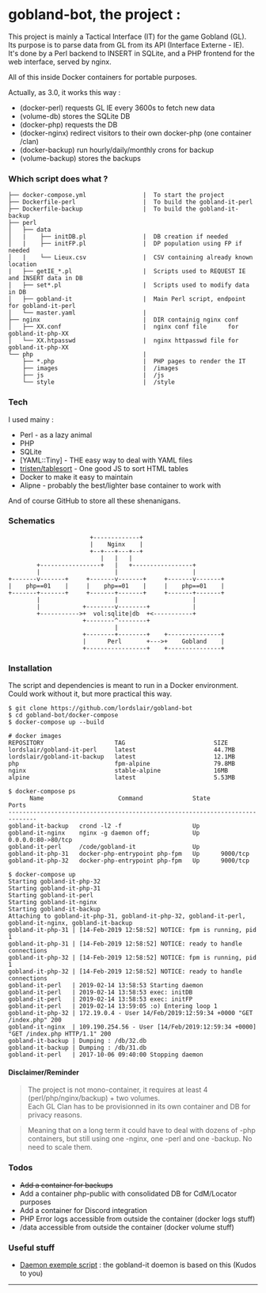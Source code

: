 # gobland-bot, the project :

This project is mainly a Tactical Interface (IT) for the game Gobland (GL).  
Its purpose is to parse data from GL from its API (Interface Externe - IE).  
It's done by a Perl backend to INSERT in SQLite, and a PHP frontend for the web interface, served by nginx.  
  
All of this inside Docker containers for portable purposes.  

Actually, as 3.0, it works this way :

 - (docker-perl) requests GL IE every 3600s to fetch new data
 - (volume-db) stores the SQLite DB 
 - (docker-php) requests the DB
 - (docker-nginx) redirect visitors to their own docker-php (one container /clan)
 - (docker-backup) run hourly/daily/monthly crons for backup
 - (volume-backup) stores the backups

### Which script does what ?

```
├── docker-compose.yml                |  To start the project
├── Dockerfile-perl                   |  To build the gobland-it-perl
├── Dockerfile-backup                 |  To build the gobland-it-backup
├── perl
│   ├── data
│   |    ├── initDB.pl                |  DB creation if needed
│   |    ├── initFP.pl                |  DP population using FP if needed
│   |    └── Lieux.csv                |  CSV containing already known location
|   ├── getIE_*.pl                    |  Scripts used to REQUEST IE and INSERT data in DB
│   ├── set*.pl                       |  Scripts used to modify data in DB
│   ├── gobland-it                    |  Main Perl script, endpoint for gobland-it-perl
│   └── master.yaml                   |  
├── nginx                             |  DIR containig nginx conf
│   ├── XX.conf                       |  nginx conf file      for gobland-it-php-XX
│   └── XX.htpasswd                   |  nginx httpasswd file for gobland-it-php-XX
└── php                               |  
    ├── *.php                         |  PHP pages to render the IT
    ├── images                        |  /images
    ├── js                            |  /js
    └── style                         |  /style
```

### Tech

I used mainy :

* Perl - as a lazy animal
* PHP
* SQLite
* [YAML::Tiny] - THE easy way to deal with YAML files
* [tristen/tablesort][tablesort] - One good JS to sort HTML tables
* Docker to make it easy to maintain
* Alipne - probably the best/lighter base container to work with

And of course GitHub to store all these shenanigans. 

### Schematics

```
                       +-------------+
                       |    Nginx    |
                       +--+---+---+--+
                          |   |   |
        +-----------------+   |   +-----------------+
        |                     |                     |
+-------v-------+     +-------v-------+     +-------v-------+
|    php==01    |     |    php==01    |     |    php==01    |
+-------+-------+     +-------+-------+     +-------+-------+
        |                     |                     |
        |            +--------v--------+            |
        +----------->+  vol:sqlite|db  +<-----------+
                     +--------^--------+
                              |
                     +--------+--------+    +---------------+
                     |      Perl       +--->+    Gobland    |
                     +-----------------+    +---------------+
```

### Installation

The script and dependencies is meant to run in a Docker environment. 
Could work without it, but more practical this way.  

```
$ git clone https://github.com/lordslair/gobland-bot
$ cd gobland-bot/docker-compose
$ docker-compose up --build
```

```
# docker images
REPOSITORY                    TAG                         SIZE
lordslair/gobland-it-perl     latest                      44.7MB
lordslair/gobland-it-backup   latest                      12.1MB
php                           fpm-alpine                  79.8MB
nginx                         stable-alpine               16MB
alpine                        latest                      5.53MB
```

```
$ docker-compose ps
      Name                     Command              State         Ports
------------------------------------------------------------------------------
gobland-it-backup   crond -l2 -f                    Up
gobland-it-nginx    nginx -g daemon off;            Up      0.0.0.0:80->80/tcp
gobland-it-perl     /code/gobland-it                Up
gobland-it-php-31   docker-php-entrypoint php-fpm   Up      9000/tcp
gobland-it-php-32   docker-php-entrypoint php-fpm   Up      9000/tcp
```

```
$ docker-compose up
Starting gobland-it-php-32
Starting gobland-it-php-31
Starting gobland-it-perl
Starting gobland-it-nginx
Starting gobland-it-backup
Attaching to gobland-it-php-31, gobland-it-php-32, gobland-it-perl, gobland-it-nginx, gobland-it-backup
gobland-it-php-31 | [14-Feb-2019 12:58:52] NOTICE: fpm is running, pid 1
gobland-it-php-31 | [14-Feb-2019 12:58:52] NOTICE: ready to handle connections
gobland-it-php-32 | [14-Feb-2019 12:58:52] NOTICE: fpm is running, pid 1
gobland-it-php-32 | [14-Feb-2019 12:58:52] NOTICE: ready to handle connections
gobland-it-perl   | 2019-02-14 13:58:53 Starting daemon
gobland-it-perl   | 2019-02-14 13:58:53 exec: initDB
gobland-it-perl   | 2019-02-14 13:58:53 exec: initFP
gobland-it-perl   | 2019-02-14 13:59:05 :o) Entering loop 1
gobland-it-php-32 | 172.19.0.4 - User 14/Feb/2019:12:59:34 +0000 "GET /index.php" 200
gobland-it-nginx  | 109.190.254.56 - User [14/Feb/2019:12:59:34 +0000] "GET /index.php HTTP/1.1" 200
gobland-it-backup | Dumping : /db/32.db
gobland-it-backup | Dumping : /db/31.db
gobland-it-perl   | 2017-10-06 09:40:00 Stopping daemon
```

#### Disclaimer/Reminder

>The project is not mono-container, it requires at least 4 (perl/php/nginx/backup) + two volumes.  
>Each GL Clan has to be provisionned in its own container and DB for privacy reasons.

>Meaning that on a long term it could have to deal with dozens of -php containers,
>but still using one -nginx, one -perl and one -backup. No need to scale them.

### Todos

 - ~~Add a container for backups~~
 - Add a container php-public with consolidated DB for CdM/Locator purposes
 - Add a container for Discord integration
 - PHP Error logs accessible from outside the container (docker logs stuff)
 - /data accessible from outside the container (docker volume stuff)
 
### Useful stuff
   
   * [Daemon exemple script][daemon] : the gobland-it doemon is based on this (Kudos to you)

---
   [daemon]: <http://www.andrewault.net/2010/05/27/creating-a-perl-daemon-in-ubuntu/>
   [tablesort]: <https://github.com/tristen/tablesort>
